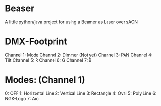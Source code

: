 # Beaser
A little python/java project for using a Beamer as Laser over sACN

# DMX-Footprint
Channel 1:  Mode
Channel 2:  Dimmer (Not yet)
Channel 3:  PAN
Channel 4:  Tilt
Channel 5:  R
Channel 6:  G
Channel 7:  B

# Modes: (Channel 1)
0: OFF
1: Horizontal Line
2: Vertical Line
3: Rectangle
4: Oval
5: Poly Line
6: NGK-Logo
7: Arc

